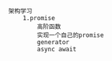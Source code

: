 # 
    架构学习
        1.promise
            高阶函数
            实现一个自己的promise
            generator
            async await